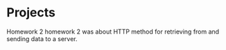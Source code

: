 # Projects
Homework 2
  homework 2 was about HTTP method for retrieving from and sending data to a server.  
